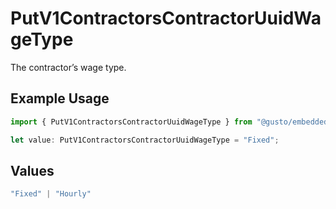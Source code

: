 # PutV1ContractorsContractorUuidWageType

The contractor’s wage type.


## Example Usage

```typescript
import { PutV1ContractorsContractorUuidWageType } from "@gusto/embedded-api/models/operations";

let value: PutV1ContractorsContractorUuidWageType = "Fixed";
```

## Values

```typescript
"Fixed" | "Hourly"
```